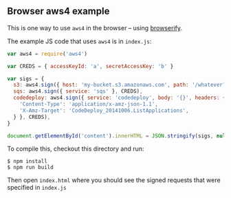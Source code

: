Browser aws4 example
--------------------

This is one way to use `aws4` in the browser – using [browserify](http://browserify.org/).

The example JS code that uses `aws4` is in `index.js`:

```js
var aws4 = require('aws4')

var CREDS = { accessKeyId: 'a', secretAccessKey: 'b' }

var sigs = {
  s3: aws4.sign({ host: 'my-bucket.s3.amazonaws.com', path: '/whatever?X-Amz-Expires=1234', signQuery: true }, CREDS),
  sqs: aws4.sign({ service: 'sqs' }, CREDS),
  codedeploy: aws4.sign({ service: 'codedeploy', body: '{}', headers: {
    'Content-Type': 'application/x-amz-json-1.1',
    'X-Amz-Target': 'CodeDeploy_20141006.ListApplications',
  } }, CREDS),
}

document.getElementById('content').innerHTML = JSON.stringify(sigs, null, 2)
```

To compile this, checkout this directory and run:

```console
$ npm install
$ npm run build
```

Then open `index.html` where you should see the signed requests that were specified in `index.js`

